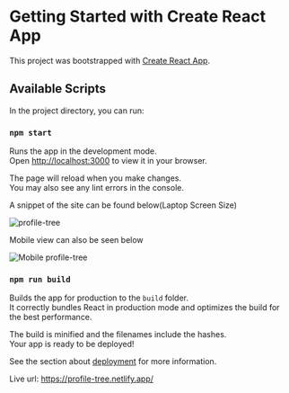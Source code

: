 # Getting Started with Create React App

This project was bootstrapped with [Create React App](https://github.com/facebook/create-react-app).

## Available Scripts

In the project directory, you can run:

### `npm start`

Runs the app in the development mode.\
Open [http://localhost:3000](http://localhost:3000) to view it in your browser.

The page will reload when you make changes.\
You may also see any lint errors in the console.

A snippet of the site can be found below(Laptop Screen Size)

![profile-tree](https://user-images.githubusercontent.com/91688854/210003812-f4c3beb1-3e3a-4eac-b0c7-bd903eb76692.JPG)

Mobile view can also be seen below

![Mobile profile-tree](https://user-images.githubusercontent.com/91688854/210004595-78a7bad0-00a1-42db-a7e1-40880524052e.JPG)

### `npm run build`

Builds the app for production to the `build` folder.\
It correctly bundles React in production mode and optimizes the build for the best performance.

The build is minified and the filenames include the hashes.\
Your app is ready to be deployed!

See the section about [deployment](https://facebook.github.io/create-react-app/docs/deployment) for more information.


Live url: https://profile-tree.netlify.app/
